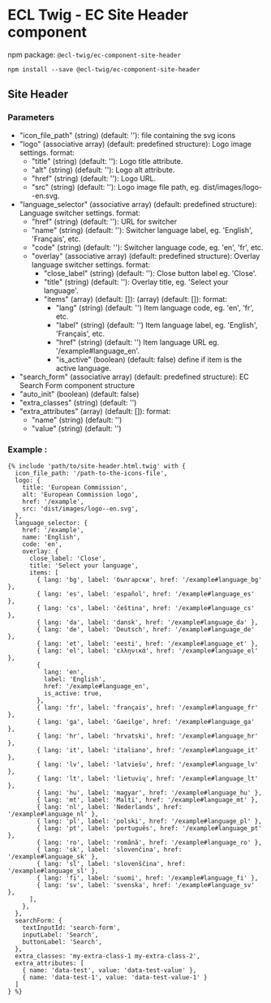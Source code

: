 # ECL Twig - EC Site Header component

npm package: `@ecl-twig/ec-component-site-header`

```shell
npm install --save @ecl-twig/ec-component-site-header
```

## Site Header

### Parameters

- "icon_file_path" (string) (default: ''): file containing the svg icons
- "logo" (associative array) (default: predefined structure): Logo image settings. format:
  - "title" (string) (default: ''): Logo title attribute.
  - "alt" (string) (default: ''): Logo alt attribute.
  - "href" (string) (default: ''): Logo URL.
  - "src" (string) (default: ''): Logo image file path, eg. dist/images/logo--en.svg.
- "language_selector" (associative array) (default: predefined structure): Language switcher settings. format:
  - "href" (string) (default: ''): URL for switcher
  - "name" (string) (default: ''): Switcher language label, eg. 'English', 'Français', etc.
  - "code" (string) (default: ''): Switcher language code, eg. 'en', 'fr', etc.
  - "overlay" (associative array) (default: predefined structure): Overlay language switcher settings. format:
    - "close_label" (string) (default: ''): Close button label eg. 'Close'.
    - "title" (string) (default: ''): Overlay title, eg. 'Select your language'.
    - "items" (array) (default: []): (array) (default: []): format:
      - "lang" (string) (default: '') Item language code, eg. 'en', 'fr', etc.
      - "label" (string) (default: '') Item language label, eg. 'English', 'Français', etc.
      - "href" (string) (default: '') Item language URL eg. '/example#language_en'.
      - "is_active" (boolean) (default: false) define if item is the active language.
- "search_form" (associative array) (default: predefined structure): EC Search Form component structure
- "auto_init" (boolean) (default: false)
- "extra_classes" (string) (default: '')
- "extra_attributes" (array) (default: []): format:
  - "name" (string) (default: '')
  - "value" (string) (default: '')

### Example :

<!-- prettier-ignore -->
```twig
{% include 'path/to/site-header.html.twig' with { 
  icon_file_path: '/path-to-the-icons-file',   
  logo: {  
    title: 'European Commission',  
    alt: 'European Commission logo',  
    href: '/example',  
    src: 'dist/images/logo--en.svg',    
  },  
  language_selector: {  
    href: '/example',  
    name: 'English',  
    code: 'en',  
    overlay: {  
      close_label: 'Close',  
      title: 'Select your language',  
      items: [  
        { lang: 'bg', label: 'български', href: '/example#language_bg' },  
        { lang: 'es', label: 'español', href: '/example#language_es' },  
        { lang: 'cs', label: 'čeština', href: '/example#language_cs' },  
        { lang: 'da', label: 'dansk', href: '/example#language_da' },  
        { lang: 'de', label: 'Deutsch', href: '/example#language_de' },  
        { lang: 'et', label: 'eesti', href: '/example#language_et' },  
        { lang: 'el', label: 'ελληνικά', href: '/example#language_el' },  
        {  
          lang: 'en',  
          label: 'English',  
          href: '/example#language_en',  
          is_active: true,  
        },  
        { lang: 'fr', label: 'français', href: '/example#language_fr' },  
        { lang: 'ga', label: 'Gaeilge', href: '/example#language_ga' },  
        { lang: 'hr', label: 'hrvatski', href: '/example#language_hr' },  
        { lang: 'it', label: 'italiano', href: '/example#language_it' },  
        { lang: 'lv', label: 'latviešu', href: '/example#language_lv' },  
        { lang: 'lt', label: 'lietuvių', href: '/example#language_lt' },  
        { lang: 'hu', label: 'magyar', href: '/example#language_hu' },  
        { lang: 'mt', label: 'Malti', href: '/example#language_mt' },  
        { lang: 'nl', label: 'Nederlands', href: '/example#language_nl' },  
        { lang: 'pl', label: 'polski', href: '/example#language_pl' },  
        { lang: 'pt', label: 'português', href: '/example#language_pt' },  
        { lang: 'ro', label: 'română', href: '/example#language_ro' },  
        { lang: 'sk', label: 'slovenčina', href: '/example#language_sk' },  
        { lang: 'sl', label: 'slovenščina', href: '/example#language_sl' },  
        { lang: 'fi', label: 'suomi', href: '/example#language_fi' },  
        { lang: 'sv', label: 'svenska', href: '/example#language_sv' },  
      ],  
    },  
  },  
  searchForm: {  
    textInputId: 'search-form',  
    inputLabel: 'Search',  
    buttonLabel: 'Search',  
  },  
  extra_classes: 'my-extra-class-1 my-extra-class-2', 
  extra_attributes: [ 
    { name: 'data-test', value: 'data-test-value' }, 
    { name: 'data-test-1', value: 'data-test-value-1' } 
  ] 
} %} 
```
